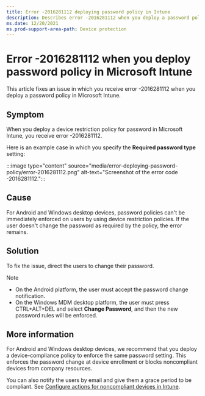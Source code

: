 ```yaml
---
title: Error -2016281112 deploying password policy in Intune
description: Describes error -2016281112 when you deploy a password policy in Microsoft Intune.
ms.date: 12/20/2021
ms.prod-support-area-path: Device protection
---
```

# Error -2016281112 when you deploy password policy in Microsoft Intune

This article fixes an issue in which you receive error -2016281112 when you deploy a password policy in Microsoft Intune.

## Symptom

When you deploy a device restriction policy for password in Microsoft Intune, you receive error -2016281112.

Here is an example case in which you specify the **Required password type** setting:

:::image type="content" source="media/error-deploying-password-policy/error-2016281112.png" alt-text="Screenshot of the error code -2016281112.":::

## Cause

For Android and Windows desktop devices, password policies can't be immediately enforced on users by using device restriction policies. If the user doesn't change the password as required by the policy, the error remains.

## Solution

To fix the issue, direct the users to change their password.

> [!NOTE]
>
> - On the Android platform, the user must accept the password change notification.
> - On the Windows MDM desktop platform, the user must press CTRL+ALT+DEL and select **Change Password**, and then the new password rules will be enforced.

## More information

For Android and Windows desktop devices, we recommend that you deploy a device-compliance policy to enforce the same password setting. This enforces the password change at device enrollment or blocks noncompliant devices from company resources.

You can also notify the users by email and give them a grace period to be compliant. See [Configure actions for noncompliant devices in Intune](/mem/intune/protect/actions-for-noncompliance).
